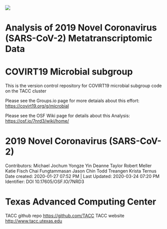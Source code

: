 <img src="https://github.com/MADscientist314/COVIRT19_Microbial/blob/master/images/coverphoto.png">

# Analysis of 2019 Novel Coronavirus (SARS-CoV-2) Metatranscriptomic Data
# COVIRT19 Microbial subgroup
This is the version control repository for COVIRT19 microbial subgroup code on the TACC cluster

Please see the Groups.io page for more detaials about this effort:
 https://covirt19.org/g/microbial

Please see the OSF Wiki page for details about this Analysis:
  https://osf.io/7nrd3/wiki/home/

# 2019 Novel Coronavirus (SARS-CoV-2)
Contributors: Michael Jochum Yongze Yin Deanne Taylor Robert Meller Katie Fisch Chai Fungtammasan Jason Chin Todd Treangen Krista Ternus
Date created: 2020-01-27 07:52 PM | Last Updated: 2020-03-24 07:20 PM
Identifier: DOI 10.17605/OSF.IO/7NRD3

# Texas Advanced Computing Center
TACC github repo https://github.com/TACC
TACC website http://www.tacc.utexas.edu
